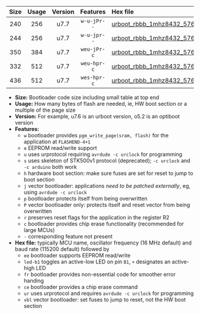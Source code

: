 |Size|Usage|Version|Features|Hex file|
|:-:|:-:|:-:|:-:|:--|
|240|256|u7.7|`w-u-jPr--`|[urboot_rbbb_1mhz8432_57600bps_led+b5_ur_vbl.hex](https://raw.githubusercontent.com/stefanrueger/urboot.hex/main/boards/rbbb/fcpu_1mhz8432/57600_bps/urboot_rbbb_1mhz8432_57600bps_led+b5_ur_vbl.hex)|
|244|256|u7.7|`w-u-jpr--`|[urboot_rbbb_1mhz8432_57600bps_led+b5_fr_ur_vbl.hex](https://raw.githubusercontent.com/stefanrueger/urboot.hex/main/boards/rbbb/fcpu_1mhz8432/57600_bps/urboot_rbbb_1mhz8432_57600bps_led+b5_fr_ur_vbl.hex)|
|350|384|u7.7|`weu-jPr-c`|[urboot_rbbb_1mhz8432_57600bps_ee_led+b5_fr_ce_ur_vbl.hex](https://raw.githubusercontent.com/stefanrueger/urboot.hex/main/boards/rbbb/fcpu_1mhz8432/57600_bps/urboot_rbbb_1mhz8432_57600bps_ee_led+b5_fr_ce_ur_vbl.hex)|
|332|512|u7.7|`weu-hpr-c`|[urboot_rbbb_1mhz8432_57600bps_ee_led+b5_fr_ce_ur.hex](https://raw.githubusercontent.com/stefanrueger/urboot.hex/main/boards/rbbb/fcpu_1mhz8432/57600_bps/urboot_rbbb_1mhz8432_57600bps_ee_led+b5_fr_ce_ur.hex)|
|436|512|u7.7|`wes-hpr-c`|[urboot_rbbb_1mhz8432_57600bps_ee_led+b5_fr_ce.hex](https://raw.githubusercontent.com/stefanrueger/urboot.hex/main/boards/rbbb/fcpu_1mhz8432/57600_bps/urboot_rbbb_1mhz8432_57600bps_ee_led+b5_fr_ce.hex)|

- **Size:** Bootloader code size including small table at top end
- **Usage:** How many bytes of flash are needed, ie, HW boot section or a multiple of the page size
- **Version:** For example, u7.6 is an urboot version, o5.2 is an optiboot version
- **Features:**
  + `w` bootloader provides `pgm_write_page(sram, flash)` for the application at `FLASHEND-4+1`
  + `e` EEPROM read/write support
  + `u` uses urprotocol requiring `avrdude -c urclock` for programming
  + `s` uses skeleton of STK500v1 protocol (deprecated); `-c urclock` and `-c arduino` both work
  + `h` hardware boot section: make sure fuses are set for reset to jump to boot section
  + `j` vector bootloader: applications *need to be patched externally*, eg, using `avrdude -c urclock`
  + `p` bootloader protects itself from being overwritten
  + `P` vector bootloader only: protects itself and reset vector from being overwritten
  + `r` preserves reset flags for the application in the register R2
  + `c` bootloader provides chip erase functionality (recommended for large MCUs)
  + `-` corresponding feature not present
- **Hex file:** typically MCU name, oscillator frequency (16 MHz default) and baud rate (115200 default) followed by
  + `ee` bootloader supports EEPROM read/write
  + `led-b1` toggles an active-low LED on pin `B1`, `+` designates an active-high LED
  + `fr` bootloader provides non-essential code for smoother error handing
  + `ce` bootloader provides a chip erase command
  + `ur` uses urprotocol and requires `avrdude -c urclock` for programming
  + `vbl` vector bootloader: set fuses to jump to reset, not the HW boot section
